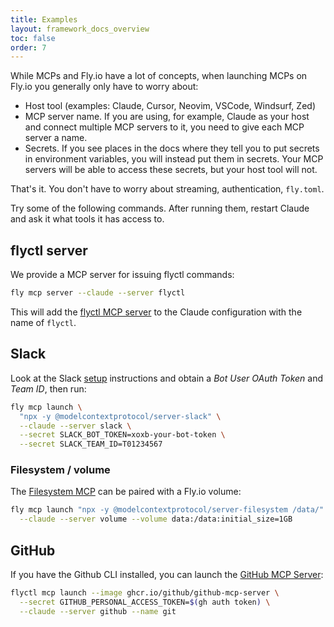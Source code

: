 ```yaml
---
title: Examples
layout: framework_docs_overview
toc: false
order: 7
---
```


While MCPs and Fly.io have a lot of concepts, when launching MCPs on Fly.io you generally only have to worry about:
  * Host tool (examples: Claude, Cursor, Neovim, VSCode, Windsurf, Zed)
  * MCP server name.  If you are using, for example, Claude as your host and connect multiple MCP servers to it, you need to give each MCP server a name.
  * Secrets. If you see places in the docs where they tell you to put secrets in environment variables, you will instead put them in secrets. Your MCP servers will be able to access these secrets, but your host tool will not.

That's it.  You don't have to worry about streaming, authentication, `fly.toml`.

Try some of the following commands.  After running them, restart Claude and ask it what tools it has access to.

## flyctl server

We provide a MCP server for issuing flyctl commands:

```sh
fly mcp server --claude --server flyctl
```

This will add the [flyctl MCP server](./flyctl-server.html.md) to the Claude configuration with the name of `flyctl`.

## Slack

Look at the Slack [setup](https://github.com/modelcontextprotocol/servers/blob/main/src/slack/README.md#setup) instructions and obtain a _Bot User OAuth Token_ and _Team ID_, then run:

```sh
fly mcp launch \
  "npx -y @modelcontextprotocol/server-slack" \
  --claude --server slack \
  --secret SLACK_BOT_TOKEN=xoxb-your-bot-token \
  --secret SLACK_TEAM_ID=T01234567
```

### Filesystem / volume

The [Filesystem MCP](https://github.com/modelcontextprotocol/servers/tree/main/src/filesystem) can be paired with a Fly.io volume:

```sh
fly mcp launch "npx -y @modelcontextprotocol/server-filesystem /data/" \
  --claude --server volume --volume data:/data:initial_size=1GB
```

## GitHub

If you have the Github CLI installed, you can launch the [GitHub MCP Server](https://github.com/github/github-mcp-server?tab=readme-ov-file#github-mcp-server):

```sh
flyctl mcp launch --image ghcr.io/github/github-mcp-server \
  --secret GITHUB_PERSONAL_ACCESS_TOKEN=$(gh auth token) \
  --claude --server github --name git
```
